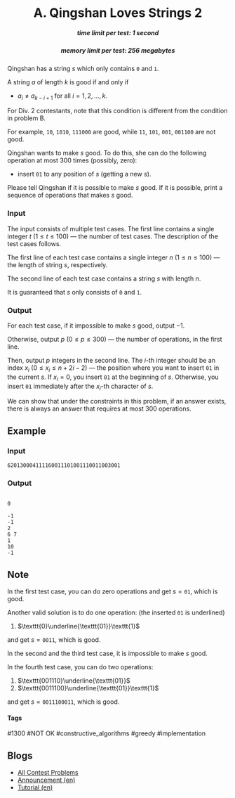 <h1 style='text-align: center;'> A. Qingshan Loves Strings 2</h1>

<h5 style='text-align: center;'>time limit per test: 1 second</h5>
<h5 style='text-align: center;'>memory limit per test: 256 megabytes</h5>

Qingshan has a string $s$ which only contains $\texttt{0}$ and $\texttt{1}$.

A string $a$ of length $k$ is good if and only if

* $a_i \ne a_{k-i+1}$ for all $i=1,2,\ldots,k$.

For Div. 2 contestants, note that this condition is different from the condition in problem B.

For example, $\texttt{10}$, $\texttt{1010}$, $\texttt{111000}$ are good, while $\texttt{11}$, $\texttt{101}$, $\texttt{001}$, $\texttt{001100}$ are not good.

Qingshan wants to make $s$ good. To do this, she can do the following operation at most $300$ times (possibly, zero): 

* insert $\texttt{01}$ to any position of $s$ (getting a new $s$).

Please tell Qingshan if it is possible to make $s$ good. If it is possible, print a sequence of operations that makes $s$ good.

### Input

The input consists of multiple test cases. The first line contains a single integer $t$ ($1\le t\le 100$) — the number of test cases. The description of the test cases follows.

The first line of each test case contains a single integer $n$ ($1 \le n\le 100$) — the length of string $s$, respectively.

The second line of each test case contains a string $s$ with length $n$.

It is guaranteed that $s$ only consists of $\texttt{0}$ and $\texttt{1}$.

### Output

For each test case, if it impossible to make $s$ good, output $-1$.

Otherwise, output $p$ ($0 \le p \le 300$) — the number of operations, in the first line.

Then, output $p$ integers in the second line. The $i$-th integer should be an index $x_i$ ($0 \le x_i \le n+2i-2$) — the position where you want to insert $\texttt{01}$ in the current $s$. If $x_i=0$, you insert $\texttt{01}$ at the beginning of $s$. Otherwise, you insert $\texttt{01}$ immediately after the $x_i$-th character of $s$.

We can show that under the constraints in this problem, if an answer exists, there is always an answer that requires at most $300$ operations.

## Example

### Input


```text
620130004111160011101001110011003001
```
### Output

```text

0

-1
-1
2
6 7
1
10
-1

```
## Note

In the first test case, you can do zero operations and get $s=\texttt{01}$, which is good.

Another valid solution is to do one operation: (the inserted $\texttt{01}$ is underlined)

1. $\texttt{0}\underline{\texttt{01}}\texttt{1}$

and get $s = \texttt{0011}$, which is good.

In the second and the third test case, it is impossible to make $s$ good.

In the fourth test case, you can do two operations:

1. $\texttt{001110}\underline{\texttt{01}}$
2. $\texttt{0011100}\underline{\texttt{01}}\texttt{1}$

and get $s = \texttt{0011100011}$, which is good.



#### Tags 

#1300 #NOT OK #constructive_algorithms #greedy #implementation 

## Blogs
- [All Contest Problems](../Codeforces_Round_906_(Div._1).md)
- [Announcement (en)](../blogs/Announcement_(en).md)
- [Tutorial (en)](../blogs/Tutorial_(en).md)
